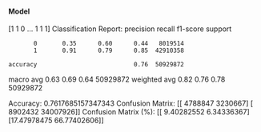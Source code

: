 #### Model
[1 1 0 ... 1 1 1]
Classification Report:
              precision    recall  f1-score   support

           0       0.35      0.60      0.44   8019514
           1       0.91      0.79      0.85  42910358

    accuracy                           0.76  50929872
   macro avg       0.63      0.69      0.64  50929872
weighted avg       0.82      0.76      0.78  50929872

Accuracy: 0.7617685157347343
Confusion Matrix:
[[ 4788847  3230667]
 [ 8902432 34007926]]
Confusion Matrix (%):
[[ 9.40282552  6.34336367]
 [17.47978475 66.77402606]]
